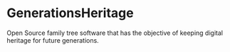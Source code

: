 # GenerationsHeritage
Open Source family tree software that has the objective of keeping digital heritage for future generations.
